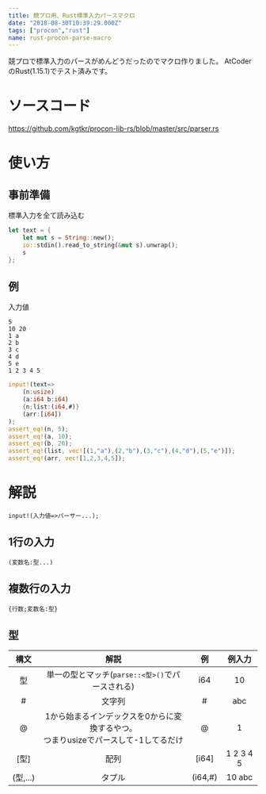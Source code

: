 ```yaml
---
title: 競プロ用、Rust標準入力パースマクロ
date: "2018-08-30T10:39:29.000Z"
tags: ["procon","rust"]
name: rust-procon-parse-macro
---
```

競プロで標準入力のパースがめんどうだったのでマクロ作りました。
AtCoderのRust(1.15.1)でテスト済みです。

# ソースコード
https://github.com/kgtkr/procon-lib-rs/blob/master/src/parser.rs

# 使い方
## 事前準備
標準入力を全て読み込む

```rust
let text = {
    let mut s = String::new();
    io::stdin().read_to_string(&mut s).unwrap();
    s
};
```

## 例

入力値
```
5
10 20
1 a
2 b
3 c
4 d
5 e
1 2 3 4 5
```

```rust
input!(text=>
    (n:usize)
    (a:i64 b:i64)
    {n;list:(i64,#)}
    (arr:[i64])
);
assert_eq!(n, 5);
assert_eq!(a, 10);
assert_eq!(b, 20);
assert_eq!(list, vec![(1,"a"),(2,"b"),(3,"c"),(4,"d"),(5,"e")]);
assert_eq!(arr, vec![1,2,3,4,5]);
```

# 解説
`input!(入力値=>パーサー...);`
## 1行の入力
`(変数名:型...)`
## 複数行の入力
`{行数;変数名:型}`

## 型

|構文|解説|例|例入力|
|:-:|:-:|:-:|:-:|
|型|単一の型とマッチ(`parse::<型>()`でパースされる)|i64|10|
|#|文字列|#|abc|
|@|1から始まるインデックスを0からに変換するやつ。<br>つまりusizeでパースして-1してるだけ|@|1|
|[型]|配列|[i64]|1 2 3 4 5|
|(型,...)|タプル|(i64,#)|10 abc|
